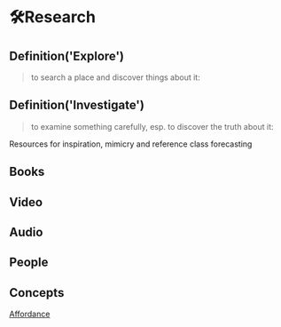 # 🛠<dev>Research</dev>

## Definition('Explore')

> to search a place and discover things about it:

## Definition('Investigate')

> to examine something carefully, esp. to discover the truth about it:

Resources for inspiration, mimicry and reference class forecasting

## Books

## Video

## Audio

## People

## Concepts

[Affordance](/dev/Reasearch/Affordance)